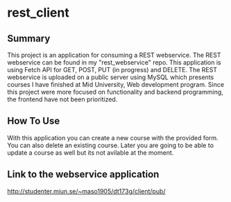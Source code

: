 # rest_client

## Summary

This project is an application for consuming a REST webservice. The REST webservice can be found in my "rest_webservice" repo. 
This application is using Fetch API for GET, POST, PUT (in progress) and DELETE. The REST webservice is uploaded on a public
server using MySQL which presents courses I have finished at Mid University, Web development program. Since this project were
more focused on functionality and backend programming, the frontend have not been prioritized.

## How To Use

With this application you can create a new course with the provided form.
You can also delete an existing course. Later you are going to be able to
update a course as well but its not avilable at the moment.

## Link to the webservice application

http://studenter.miun.se/~maso1905/dt173g/client/pub/
